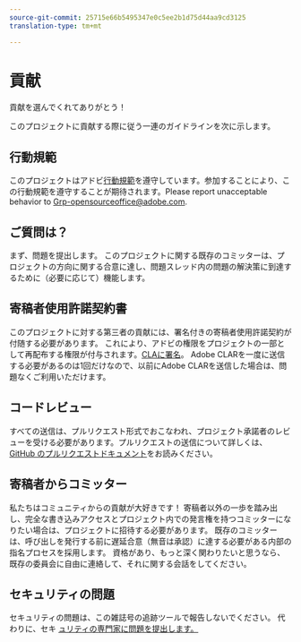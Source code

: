 ```yaml
---
source-git-commit: 25715e66b5495347e0c5ee2b1d75d44aa9cd3125
translation-type: tm+mt

---
```

# 貢献

貢献を選んでくれてありがとう！

このプロジェクトに貢献する際に従う一連のガイドラインを次に示します。

## 行動規範

このプロジェクトはアドビ[行動規範](code-of-conduct.md)を遵守しています。参加することにより、この行動規範を遵守することが期待されます。Please report unacceptable behavior to
[Grp-opensourceoffice@adobe.com](mailto:Grp-opensourceoffice@adobe.com).

## ご質問は？

まず、問題を提出します。 このプロジェクトに関する既存のコミッターは、プロジェクトの方向に関する合意に達し、問題スレッド内の問題の解決策に到達するために（必要に応じて）機能します。

## 寄稿者使用許諾契約書

このプロジェクトに対する第三者の貢献には、署名付きの寄稿者使用許諾契約が付随する必要があります。 これにより、アドビの権限をプロジェクトの一部として再配布する権限が付与されます。[CLAに署名](https://opensource.adobe.com/cla.html)。 Adobe CLARを一度に送信する必要があるのは1回だけなので、以前にAdobe CLARを送信した場合は、問題なくご利用いただけます。

## コードレビュー

すべての送信は、プルリクエスト形式でおこなわれ、プロジェクト承諾者のレビューを受ける必要があります。プルリクエストの送信について詳しくは、[GitHub のプルリクエストドキュメント](https://help.github.com/articles/about-pull-requests/)をお読みください。

<!--
Lastly, please follow the [pull request template](PULL_REQUEST_TEMPLATE.md) when
submitting a pull request!
-->

## 寄稿者からコミッター

私たちはコミュニティからの貢献が大好きです！ 寄稿者以外の一歩を踏み出し、完全な書き込みアクセスとプロジェクト内での発言権を持つコミッターになりたい場合は、プロジェクトに招待する必要があります。 既存のコミッターは、呼び出しを発行する前に遅延合意（無音は承認）に達する必要がある内部の指名プロセスを採用します。 資格があり、もっと深く関わりたいと思うなら、既存の委員会に自由に連絡して、それに関する会話をしてください。

## セキュリティの問題

セキュリティの問題は、この雑誌号の追跡ツールで報告しないでください。 代わりに、セキ [ュリティの専門家に問題を提出します。](https://helpx.adobe.com/security/alertus.html)
